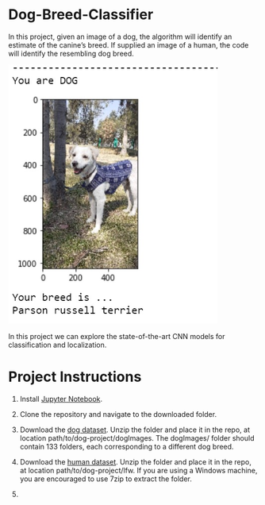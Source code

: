 # Dog-Breed-Classifier

In this project, given an image of a dog, the algorithm will identify an estimate of the canine’s breed. If supplied an image of a human, the code will identify the resembling dog breed.

![Example](./images/example.jpg)

In this project we can explore the state-of-the-art CNN models for classification and localization.


# Project Instructions

1. Install [Jupyter Notebook](https://jupyter.org/install).

2. Clone the repository and navigate to the downloaded folder.

3. Download the [dog dataset](https://s3-us-west-1.amazonaws.com/udacity-aind/dog-project/dogImages.zip). Unzip the folder and place it in the repo, at location path/to/dog-project/dogImages. The dogImages/ folder should contain 133 folders, each corresponding to a different dog breed.

4. Download the [human dataset](http://vis-www.cs.umass.edu/lfw/lfw.tgz). Unzip the folder and place it in the repo, at location path/to/dog-project/lfw. If you are using a Windows machine, you are encouraged to use 7zip to extract the folder.

5. 
